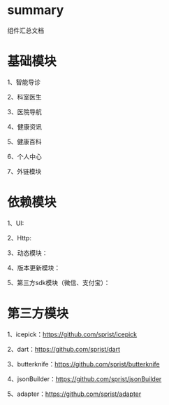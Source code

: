 # summary
组件汇总文档

# 基础模块

1、智能导诊

2、科室医生

3、医院导航

4、健康资讯

5、健康百科

6、个人中心

7、外链模块


# 依赖模块

1、UI:

2、Http:

3、动态模块：

4、版本更新模块：

5、第三方sdk模块（微信、支付宝）：

# 第三方模块

1、icepick：https://github.com/sprist/icepick

2、dart：https://github.com/sprist/dart

3、butterknife：https://github.com/sprist/butterknife

4、jsonBuilder：https://github.com/sprist/jsonBuilder

5、adapter：https://github.com/sprist/adapter

